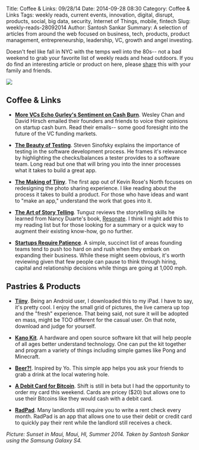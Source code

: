 Title: Coffee & Links: 09/28/14
Date: 2014-09-28 08:30
Category: Coffee & Links
Tags: weekly reads, current events, innovation, digital, disrupt, products, social, big data, security, Internet of Things, mobile, fintech
Slug: weekly-reads-28092014
Author: Santosh Sankar
Summary: A selection of articles from around the web focused on business, tech, products, product management, entrepreneurship, leadership, VC, growth and angel investing.

Doesn't feel like fall in NYC with the temps well into the 80s-- not a bad weekend to grab your favorite list of weekly reads and head outdoors. If you do find an interesting article or product on here, please <a href="http://twitter.com/home?status=A great curation of interesting reads & products from the past week http://goo.gl/rL14cL" target="_blank">share</a> this with your family and friends.

<img src="/../../../../images/mauisunset.jpg" align = "center">

## Coffee & Links

* **<a href = "http://valleywag.gawker.com/are-investors-afraid-of-the-tech-bubble-lets-read-thei-1636926506" target="_blank">More VCs Echo Gurley's Sentiment on Cash Burn</a>**. Wesley Chan and David Hirsch emailed their founders and friends to voice their opinions on startup cash burn. Read their emails-- some good foresight into the future of the VC funding markets.

* **<a href = "http://blog.learningbyshipping.com/2014/09/25/beauty-of-testing/" target="_blank">The Beauty of Testing</a>**. Steven Sinofsky explains the importance of testing in the software development process. He frames it's relevance by highlighting the checks/balances a tester provides to a software team. Long read but one that will bring you into the inner processes what it takes to build a great app.

* **<a href = "https://medium.com/@hemeon/the-making-of-tiiny-60b527757997" target="_blank"> The Making of Tiiny</a>**. The first app out of Kevin Rose's North focuses on redesigning the photo sharing experience. I like reading about the process it takes to build a product. For those who have ideas and want to "make an app," understand the work that goes into it.

* **<a href = "http://tomtunguz.com/storytelling-duarte/" target="_blank">The Art of Story Telling</a>**. Tunguz reviews the storytelling skills he learned from Nancy Duarte's book, <a href = "http://www.duarte.com/book/resonate/" target="_blank">Resonate</a>. I think I might add this to my reading list but for those looking for a summary or a quick way to augment their existing know-how, go no further.

* **<a href = "https://medium.com/go-build-something/patience-grasshopper-9e34a5c9def4" target="_blank">Startups Require Patience</a>**. A simple, succinct list of areas founding teams tend to push too hard on and rush when they embark on expanding their business. While these might seem obvious, it's worth reviewing given that few people can pause to think through hiring, capital and relationship decisions while things are going at 1,000 mph.

## Pastries & Products

* **<a href = "https://itunes.apple.com/us/app/tiiny-share-tiny-photos-looping/id915963345?mt=8" target="_blank">Tiiny</a>**. Being an Android user, I downloaded this to my iPad. I have to say, it's pretty cool. I enjoy the small grid of pictures, the live camera up top and the "fresh" experience. That being said, not sure it will be adopted en mass, might be TOO different for the casual user. On that note, download and judge for yourself.

* **<a href = "http://us.kano.me/" target="_blank">Kano Kit</a>**. A hardware and open source software kit that will help people of all ages better understand technology. One can put the kit together and program a variety of things including simple games like Pong and Minecraft.

* **<a href = "http://beerapp.co/" target="_blank">Beer?!</a>**. Inspired by Yo. This simple app helps you ask your friends to grab a drink at the local watering hole.

* **<a href = "https://shiftpayments.com/" target="_blank">A Debit Card for Bitcoin</a>**. Shift is still in beta but I had the opportunity to order my card this weekend. Cards are pricey ($20) but allows one to use their Bitcoins like they would cash with a debit card.

* **<a href = "https://www.onradpad.com/paymyrent" target="_blank">RadPad</a>**. Many landlords still require you to write a rent check every month. RadPad is an app that allows one to use their debit or credit card to quickly pay their rent while the landlord still receives a check.

*Picture: Sunset in Maui, Maui, HI, Summer 2014. Taken by Santosh Sankar using the Samsung Galaxy S4.*